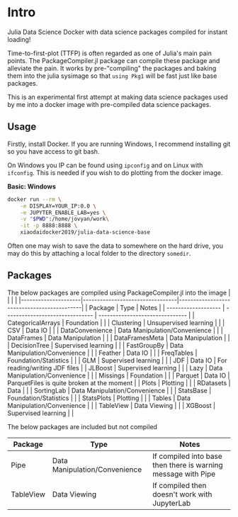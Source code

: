 # Intro
Julia Data Science Docker with data science packages compiled for instant loading!

Time-to-first-plot (TTFP) is often regarded as one of Julia's main pain points. The PackageCompiler.jl package can compile these package and alleviate the pain. It works by pre-"compiling" the packages and baking them into the julia sysimage so that `using Pkg1` will be fast just like base packages.

This is an experimental first attempt at making data science packages used by me into a docker image with pre-compiled data science packages.

## Usage

Firstly, install Docker. If you are running Windows, I recommend installing git so you have access to git bash.

On Windows you IP can be found using `ipconfig` and on Linux with `ifconfig`. This is needed if you wish to do plotting from the docker image.


**Basic: Windows**
```bash
docker run --rm \
	-e DISPLAY=YOUR_IP:0.0 \
	-e JUPYTER_ENABLE_LAB=yes \
	-v "$PWD":/home/jovyan/work\
	-it -p 8888:8888 \
	xiaodaidocker2019/julia-data-science-base
```

Often one may wish to save the data to somewhere on the hard drive, you may do this by attaching a local folder to the directory `somedir`.

## Packages

The below packages are compiled using PackageCompiler.jl into the image
|                     |                                 |                                            |
|---------------------|---------------------------------|--------------------------------------------|
| Package             | Type                            | Notes                                      |
| ------------------- | ------------------------------- | -------------------------------            |
| CategoricalArrays   | Foundation                      |                                            |
| Clustering          | Unsupervised learning           |                                            |
| CSV                 | Data IO                         |                                            |
| DataConvenience     | Data Manipulation/Convenience   |                                            |
| DataFrames          | Data Manipulation               |                                            |
| DataFramesMeta      | Data Manipulation               |                                            |
| DecisionTree        | Supervised learning             |                                            |
| FastGroupBy         | Data Manipulation/Convenience   |                                            |
| Feather             | Data IO                         |                                            |
| FreqTables          | Foundation/Statistics           |                                            |
| GLM                 | Supervised learning             |                                            |
| JDF                 | Data IO                         | For reading/writing JDF files              |
| JLBoost             | Supervised learning             |                                            |
| Lazy                | Data Manipulation/Convenience   |                                            |
| Missings            | Foundation                      |                                            |
| Parquet             | Data IO                         | ParquetFiles is quite broken at the moment |
| Plots               | Plotting                        |                                            |
| RDatasets           | Data                            |                                            |
| SortingLab          | Data Manipulation/Convenience   |                                            |
| StatsBase           | Foundation/Statistics           |                                            |
| StatsPlots          | Plotting                        |                                            |
| Tables              | Data Manipulation/Convenience   |                                            |
| TableView           | Data Viewing                    |                                            |
| XGBoost             | Supervised learning             |                                            |


The below packages are included but not compiled

| Package | Type | Notes |
| -- | -- | -- |
| Pipe | Data Manipulation/Convenience | If compiled into base then there is warning message with Pipe |
| TableView | Data Viewing | If compiled then doesn't work with JupyterLab |
